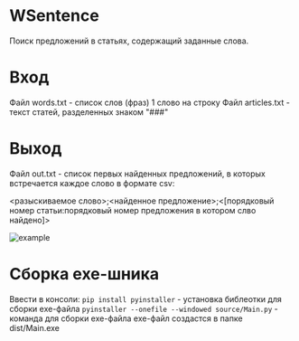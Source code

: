 # WSentence
Поиск предложений в статьях, содержащий заданные слова.

# Вход
Файл words.txt - список слов (фраз) 1 cлово на строку
Файл articles.txt - текст статей, разделенных знаком "###"

# Выход
Файл out.txt - список первых найденных предложений, в которых встречается каждое слово в формате csv:

<разыскиваемое слово>;<найденное предложение>;<[порядковый номер статьи:порядковый номер предложения в котором слво найдено]>

![example](https://user-images.githubusercontent.com/41264164/179364372-fc21d1ad-a51d-494b-9465-74970c99d2b6.png)

# Сборка exe-шника
Ввести в консоли:
`pip install pyinstaller` - установка библеотки для сборки exe-файла
`pyinstaller --onefile --windowed source/Main.py` - команда для сборки exe-файла
exe-файл создастся в папке dist/Main.exe
